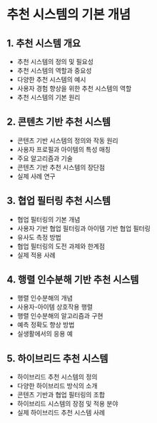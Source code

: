 # 추천 시스템의 기본 개념

## 1. 추천 시스템 개요

- 추천 시스템의 정의 및 필요성
- 추천 시스템의 역할과 중요성
- 다양한 추천 시스템의 예시
- 사용자 경험 향상을 위한 추천 시스템의 역할
- 추천 시스템의 기본 원리

## 2. 콘텐츠 기반 추천 시스템

- 콘텐츠 기반 시스템의 정의와 작동 원리
- 사용자 프로필과 아이템의 특성 매칭
- 주요 알고리즘과 기술
- 콘텐츠 기반 추천 시스템의 장단점
- 실제 사례 연구

## 3. 협업 필터링 추천 시스템

- 협업 필터링의 기본 개념
- 사용자 기반 협업 필터링과 아이템 기반 협업 필터링
- 유사도 측정 방법
- 협업 필터링의 도전 과제와 한계점
- 실제 적용 사례

## 4. 행렬 인수분해 기반 추천 시스템

- 행렬 인수분해의 개념
- 사용자-아이템 상호작용 행렬
- 행렬 인수분해의 알고리즘과 구현
- 예측 정확도 향상 방법
- 실생활에서의 응용 예

## 5. 하이브리드 추천 시스템

- 하이브리드 추천 시스템의 정의
- 다양한 하이브리드 방식의 소개
- 콘텐츠 기반과 협업 필터링의 조합
- 하이브리드 시스템의 장점 및 적용 분야
- 실제 하이브리드 추천 시스템 사례
